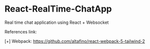 # React-RealTime-ChatApp
Real time chat application using React + Websocket

References link:

[+] Webpack: https://github.com/altafino/react-webpack-5-tailwind-2
